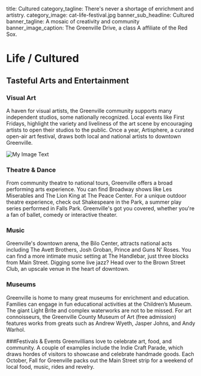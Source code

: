 title: Cultured
category_tagline: There's never a shortage of enrichment and artistry.
category_image: cat-life-festival.jpg
banner_sub_headline: Cultured
banner_tagline: A mosaic of creativity and community
banner_image_caption: The Greenville Drive, a class A affiliate of the Red Sox.

# Life / Cultured

## Tasteful Arts and Entertainment

### Visual Art
A haven for visual artists, the Greenville community supports many independent studios, some nationally recognized. Local events like First Fridays, highlight the variety and liveliness of the art scene by encouraging artists to open their studios to the public. Once a year, Artisphere, a curated open-air art festival, draws both local and national artists to downtown Greenville.

![My Image Text](/images/cooking.jpg "Optional title") 
### Theatre & Dance
From community theatre to national tours, Greenville offers a broad performing arts experience. You can find Broadway shows like Les Miserables and The Lion King at The Peace Center. For a unique outdoor theatre experience, check out Shakespeare in the Park, a summer play series performed in Falls Park. Greenville's got you covered, whether you're a fan of ballet, comedy or interactive theater.

### Music
Greenville's downtown arena, the Bilo Center, attracts national acts including The Avett Brothers, Josh Groban, Prince and Guns N’ Roses. You can find a more intimate music setting at The Handlebar, just three blocks from Main Street. Digging some live jazz? Head over to the Brown Street Club, an upscale venue in the heart of downtown.

### Museums
Greenville is home to many great museums for enrichment and education. Families can engage in fun educational activities at the Children’s Museum. The giant Light Brite and complex waterworks are not to be missed. For art connoisseurs, the Greenville County Museum of Art (free admission) features works from greats such as Andrew Wyeth, Jasper Johns, and Andy Warhol.

###Festivals & Events 
Greenvillians love to celebrate art, food, and community. A couple of examples include the Indie Craft Parade, which draws hordes of visitors to showcase and celebrate handmade goods. Each October, Fall for Greenville packs out the Main Street strip for a weekend of local food, music, rides and revelry.